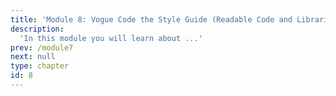 ```yaml
---
title: 'Module 8: Vogue Code the Style Guide (Readable Code and Libraries)'
description:
  'In this module you will learn about ...'
prev: /module7
next: null
type: chapter
id: 8
---
```

